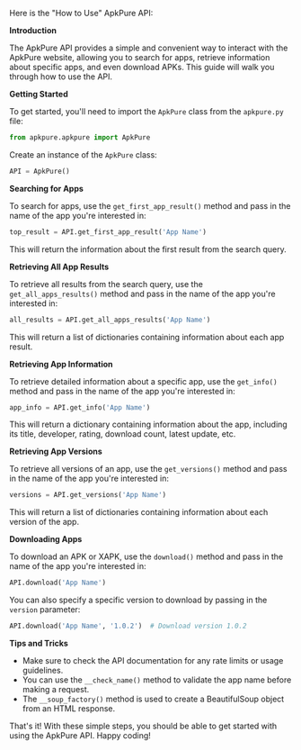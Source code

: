 Here is the "How to Use" ApkPure API:

**Introduction**

The ApkPure API provides a simple and convenient way to interact with the ApkPure website, allowing you to search for apps, retrieve information about specific apps, and even download APKs. This guide will walk you through how to use the API.

**Getting Started**

To get started, you'll need to import the `ApkPure` class from the `apkpure.py` file:
```python
from apkpure.apkpure import ApkPure
```
Create an instance of the `ApkPure` class:
```python
API = ApkPure()
```

**Searching for Apps**

To search for apps, use the `get_first_app_result()` method and pass in the name of the app you're interested in:
```python
top_result = API.get_first_app_result('App Name')
```
This will return the information about the first result from the search query.

**Retrieving All App Results**

To retrieve all results from the search query, use the `get_all_apps_results()` method and pass in the name of the app you're interested in:
```python
all_results = API.get_all_apps_results('App Name')
```
This will return a list of dictionaries containing information about each app result.

**Retrieving App Information**

To retrieve detailed information about a specific app, use the `get_info()` method and pass in the name of the app you're interested in:
```python
app_info = API.get_info('App Name')
```
This will return a dictionary containing information about the app, including its title, developer, rating, download count, latest update, etc.

**Retrieving App Versions**

To retrieve all versions of an app, use the `get_versions()` method and pass in the name of the app you're interested in:
```python
versions = API.get_versions('App Name')
```
This will return a list of dictionaries containing information about each version of the app.

**Downloading Apps**

To download an APK or XAPK, use the `download()` method and pass in the name of the app you're interested in:
```python
API.download('App Name')
```
You can also specify a specific version to download by passing in the `version` parameter:
```python
API.download('App Name', '1.0.2')  # Download version 1.0.2
```

**Tips and Tricks**

* Make sure to check the API documentation for any rate limits or usage guidelines.
* You can use the `__check_name()` method to validate the app name before making a request.
* The `__soup_factory()` method is used to create a BeautifulSoup object from an HTML response.

That's it! With these simple steps, you should be able to get started with using the ApkPure API. Happy coding!
